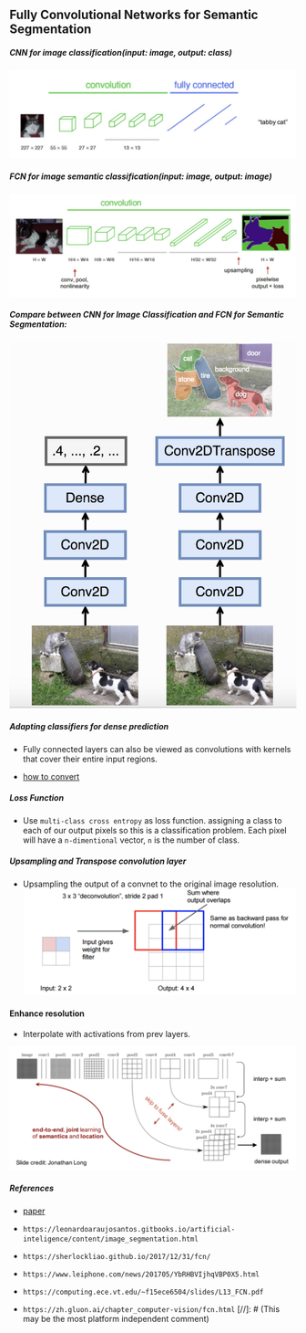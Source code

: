 ## Fully Convolutional Networks for Semantic Segmentation

##### CNN for image classification(input: image, output: class)
![Alt Image Text](./img/cnn.png "")

##### FCN for image semantic classification(input: image, output: image)
![Alt Image Text](./img/fcn.png "Optional Title")

##### Compare between CNN for Image Classification and FCN for Semantic Segmentation:
![Alt Image Text](./img/cnn-fcn.png "Optional Title")

#####  Adapting classifiers for dense prediction

- Fully connected layers can also be viewed as convolutions with kernels that cover their entire input regions.

- [how to convert](http://cs231n.github.io/convolutional-networks/#convert)

##### Loss Function
- Use `multi-class cross entropy` as loss function. assigning a class to each of our output pixels so this is a classification problem. Each pixel will have a `n-dimentional` vector, `n` is the number of class.

##### Upsampling and Transpose convolution layer

- Upsampling the output of a convnet to the original image resolution.
![Alt Image Text](./img/transposeclayer.png "Optional Title")

#### Enhance resolution 
- Interpolate with activations from prev layers.

![Alt Image Text](./img/skip.png "Optional Title")

##### References
<!---
comment
--->
- [paper](https://arxiv.org/pdf/1411.4038.pdf)
- `https://leonardoaraujosantos.gitbooks.io/artificial-inteligence/content/image_segmentation.html`

- `https://sherlockliao.github.io/2017/12/31/fcn/`

- `https://www.leiphone.com/news/201705/YbRHBVIjhqVBP0X5.html`

- `https://computing.ece.vt.edu/~f15ece6504/slides/L13_FCN.pdf`

- `https://zh.gluon.ai/chapter_computer-vision/fcn.html`
[//]: # (This may be the most platform independent comment)
